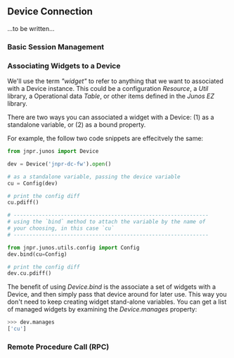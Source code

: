 ## Device Connection

...to be written...

### Basic Session Management

### Associating Widgets to a Device

We'll use the term _"widget"_ to refer to anything that we want to associated with a Device instance.  This could be a configuration _Resource_, a _Util_ library, a Operational data _Table_, or other items defined in the _Junos EZ_ library.

There are two ways you can associated a widget with a Device: (1) as a standalone variable, or (2) as a bound property.

For example, the follow two code snippets are effecitvely the same:
````python
from jnpr.junos import Device

dev = Device('jnpr-dc-fw').open()

# as a standalone variable, passing the device variable
cu = Config(dev)

# print the config diff
cu.pdiff()

# --------------------------------------------------------------
# using the `bind` method to attach the variable by the name of
# your choosing, in this case `cu`
# --------------------------------------------------------------

from jnpr.junos.utils.config import Config
dev.bind(cu=Config)

# print the config diff
dev.cu.pdiff()
````

The benefit of using _Device.bind_ is the associate a set of widgets with a Device, and then simply pass
that device around for later use.  This way you don't need to keep creating widget stand-alone variables.  You can get a list of managed widgets by examining the _Device.manages_ property:
````python
>>> dev.manages
['cu']
````
### Remote Procedure Call (RPC)


